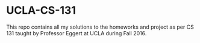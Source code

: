 # UCLA-CS-131
This repo contains all my solutions to the homeworks and project as per CS 131 taught by Professor Eggert at UCLA during Fall 2016.
